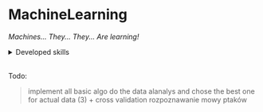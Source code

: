 # MachineLearning
_Machines... They... They...  Are learning!_

<details>
  <summary>Developed skills</summary>
  
  - **How to divide data** - what was it about
  - **Its all statistics** - same
  - **How to train models** - more information
  - **How to check if they are trained good** - explonation
</details>

<br>


Todo:
> implement all basic algo
> do the data alanalys and chose the best one for actual data (3) + cross validation
> rozpoznawanie mowy ptaków

